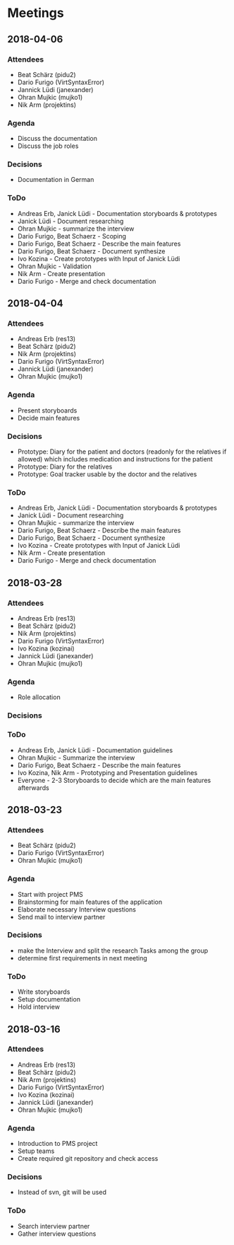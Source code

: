 # Meetings
## 2018-04-06
### Attendees
* Beat Schärz (pidu2)
* Dario Furigo (VirtSyntaxError)
* Jannick Lüdi (janexander)
* Ohran Mujkic (mujko1)
* Nik Arm (projektins)


### Agenda
* Discuss the documentation
* Discuss the job roles

### Decisions
* Documentation in German

### ToDo
* Andreas Erb, Janick Lüdi - Documentation storyboards & prototypes
* Janick Lüdi - Document researching
* Ohran Mujkic - summarize the interview
* Dario Furigo, Beat Schaerz - Scoping
* Dario Furigo, Beat Schaerz - Describe the main features
* Dario Furigo, Beat Schaerz - Document synthesize
* Ivo Kozina - Create prototypes with Input of Janick Lüdi
* Ohran Mujkic - Validation
* Nik Arm - Create presentation
* Dario Furigo - Merge and check documentation

## 2018-04-04
### Attendees
* Andreas Erb (res13)
* Beat Schärz (pidu2)
* Nik Arm (projektins)
* Dario Furigo (VirtSyntaxError)
* Jannick Lüdi (janexander)
* Ohran Mujkic (mujko1)

### Agenda
* Present storyboards
* Decide main features

### Decisions
* Prototype: Diary for the patient and doctors (readonly for the relatives if allowed) which includes medication and instructions for the patient
* Prototype: Diary for the relatives
* Prototype: Goal tracker usable by the doctor and the relatives

### ToDo
* Andreas Erb, Janick Lüdi - Documentation storyboards & prototypes
* Janick Lüdi - Document researching
* Ohran Mujkic - summarize the interview
* Dario Furigo, Beat Schaerz - Describe the main features
* Dario Furigo, Beat Schaerz - Document synthesize
* Ivo Kozina - Create prototypes with Input of Janick Lüdi
* Nik Arm - Create presentation
* Dario Furigo - Merge and check documentation

## 2018-03-28
### Attendees
* Andreas Erb (res13)
* Beat Schärz (pidu2)
* Nik Arm (projektins)
* Dario Furigo (VirtSyntaxError)
* Ivo Kozina (kozinai)
* Jannick Lüdi (janexander)
* Ohran Mujkic (mujko1)

### Agenda
* Role allocation

### Decisions


### ToDo
* Andreas Erb, Janick Lüdi - Documentation guidelines
* Ohran Mujkic - Summarize the interview 
* Dario Furigo, Beat Schaerz - Describe the main features
* Ivo Kozina, Nik Arm - Prototyping and Presentation guidelines
* Everyone - 2-3 Storyboards to decide which are the main features afterwards

## 2018-03-23
### Attendees
* Beat Schärz (pidu2)
* Dario Furigo (VirtSyntaxError)
* Ohran Mujkic (mujko1)

### Agenda
* Start with project PMS
* Brainstorming for main features of the application
* Elaborate necessary Interview questions
* Send mail to interview partner

### Decisions
* make the Interview and split the research Tasks among the group 
* determine first requirements in next meeting

### ToDo
* Write storyboards
* Setup documentation
* Hold interview

## 2018-03-16
### Attendees
* Andreas Erb (res13)
* Beat Schärz (pidu2)
* Nik Arm (projektins)
* Dario Furigo (VirtSyntaxError)
* Ivo Kozina (kozinai)
* Jannick Lüdi (janexander)
* Ohran Mujkic (mujko1)

### Agenda
* Introduction to PMS project
* Setup teams
* Create required git repository and check access

### Decisions
* Instead of svn, git will be used

### ToDo
* Search interview partner
* Gather interview questions
